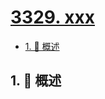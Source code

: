 # [3329. xxx](https://github.com/Tdahuyou/TNotes.leetcode/tree/main/notes/3329.%20xxx)

<!-- region:toc -->

- [1. 📝 概述](#1--概述)

<!-- endregion:toc -->

## 1. 📝 概述
